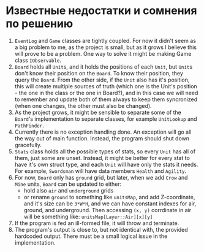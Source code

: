 # **Известные недостатки и сомнения по решению**

1. `EventLog` and `Game` classes are tightly coupled. For now it didn't seem as a big problem to me, as the project is small, but as it grows I believe this will prove to be a problem. One way to solve it might be making Game class `IObservable`.
2. `Board` holds all `Unit`s, and it holds the positions of each `Unit`, but `Unit`s don't know their position on the `Board`. To know their position, they query the `Board`. From the other side, if the `Unit` also has it's position, this will create multiple sources of truth (which one is the Unit's position - the one in the class or the one in Board?), and in this case we will need to remember and update both of them always to keep them syncronized (when one changes, the other must also be changed).
3. As the project grows, it might be sensible to separate some of the `Board`'s implementation to separate classes, for example `UnitLookup` and `PathFinder`.
4. Currently there is no exception handling done. An exception will go all the way out of main function. Instead, the program should shut down gracefully.
5. `Stats` class holds all the possible types of stats, so every `Unit` has all of them, just some are unset. Instead, it might be better for every stat to have it's own struct type, and each `Unit` will have only the stats it needs. For example, `Swordsman` will have data members `Health` and `Agility`.
6. For now, `Board` only has `ground` grid, but later, when we add `Crow` and `Mine` units, `Board` can be updated to either:
    - hold also `air` and `underground` grids
    - or rename `ground` to something like `unitsMap`, and add Z-coordinate, and it's size can be `3*W*H`, and we can have constant indexes for air, ground, and underground. Then accessing `(x, y)` corrdinate in air will be something like: `unitsMap[Layer::Air][x][y]`
7. If the program is fed an ill-formed file, it will throw and terminate.
8. The program's output is close to, but not identical with, the provided hardcoded output. There must be a small logical issue in the implementation.
